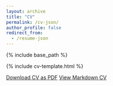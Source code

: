 ```yaml
---
layout: archive
title: "CV"
permalink: /cv-json/
author_profile: false
redirect_from:
  - /resume-json
---
```


{% include base_path %}

{% include cv-template.html %}

<div class="cv-download-links">
  <a href="{{ base_path }}/files/sofia_cv.pdf" class="btn btn--primary">Download CV as PDF</a>
  <a href="{{ base_path }}" class="btn btn--inverse">View Markdown CV</a>
</div>
